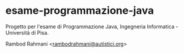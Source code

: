# esame-programmazione-java
Progetto per l'esame di Programmazione Java, Ingegneria Informatica - Università di Pisa.

Rambod Rahmani <<rambodrahmani@autistici.org>>
